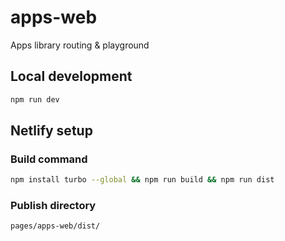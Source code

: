 # apps-web

Apps library routing & playground

## Local development

```sh
npm run dev
```

## Netlify setup

### Build command

```sh
npm install turbo --global && npm run build && npm run dist
```

### Publish directory

```sh
pages/apps-web/dist/
```
